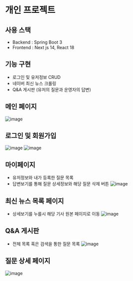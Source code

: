# 개인 프로젝트
## 사용 스택
- Backend : Spring Boot 3
- Frontend : Next js 14, React 18
## 기능 구현
- 로그인 및 유저정보 CRUD
- 네이버 최신 뉴스 크롤링
- Q&A 게시판 (유저의 질문과 운영자의 답변)
## 메인 페이지
![image](https://github.com/Hojoomoney/personal-project/assets/138412343/f13f6083-b641-4c73-9242-778a13ddfb73)
## 로그인 및 회원가입
![image](https://github.com/Hojoomoney/personal-project/assets/138412343/6d2a8726-5f1b-40f5-be85-d291d3583de0)
![image](https://github.com/Hojoomoney/personal-project/assets/138412343/3d332014-f82b-4f82-92d2-2dd197906998)
## 마이페이지
- 유저정보와 내가 등록한 질문 목록
- 답변보기를 통해 질문 상세정보와 해당 질문 삭제 버튼
![image](https://github.com/Hojoomoney/personal-project/assets/138412343/d15511c4-e632-4ef7-b573-95eb3e0ad2c2)
## 최신 뉴스 목록 페이지
- 상세보기를 누를시 해당 기사 원본 페이지로 이동
![image](https://github.com/Hojoomoney/personal-project/assets/138412343/40ca995a-b442-4dc6-a358-40d005961d58)
## Q&A 게시판
- 전체 목록 혹은 검색을 통한 질문 목록
![image](https://github.com/Hojoomoney/personal-project/assets/138412343/c8bcf61f-054a-4edf-ab11-dd937acd4172)
## 질문 상세 페이지
![image](https://github.com/Hojoomoney/personal-project/assets/138412343/95b7af27-eb54-4c31-bc00-e8a4105a6aa9)

 

